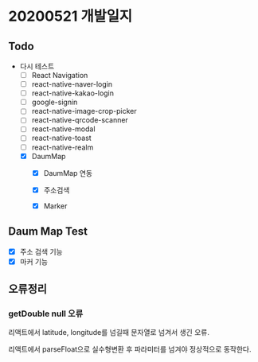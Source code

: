 # 20200521 개발일지

## Todo

- 다시 테스트
    - [ ] React Navigation
    - [ ] react-native-naver-login
    - [ ] react-native-kakao-login
    - [ ] google-signin
    - [ ] react-native-image-crop-picker
    - [ ] react-native-qrcode-scanner
    - [ ] react-native-modal
    - [ ] react-native-toast
    - [ ] react-native-realm
    - [x] DaumMap
        - [x] DaumMap 연동
        - [x] 주소검색
        - [x] Marker


## Daum Map Test

- [x] 주소 검색 기능
- [x] 마커 기능

## 오류정리

### getDouble null 오류

리액트에서 latitude, longitude를 넘길때 문자열로 넘겨서 생긴 오류.

리액트에서 parseFloat으로 실수형변환 후 파라미터를 넘겨야 정상적으로 동작한다.
